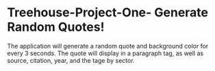 # Treehouse-Project-One- Generate Random Quotes!
The application will generate a random quote and background color for every 3 seconds.
The quote will display in a paragraph tag, as well as source, citation, year, and the tage by sector.
